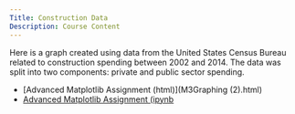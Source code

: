 ```yaml
---
Title: Construction Data
Description: Course Content
---
```


Here is a graph created using data from the United States Census Bureau related to construction spending between 2002 and 2014. The data was split into two components: private and public sector spending.
- [Advanced Matplotlib Assignment (html)](M3Graphing (2).html)
- [Advanced Matplotlib Assignment (ipynb](M3Graphing.ipynb)
